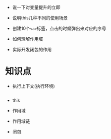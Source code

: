 - 说一下对变量提升的立即

- 说明this几种不同的使用场景

- 创建10个`<a>`标签，点击的时候弹出来对应的序号

- 如何理解作用域

- 实际开发闭包的作用

# 知识点

- 执行上下文(执行环境)
```

```
- this

- 作用域

- 作用域链

- 闭包

